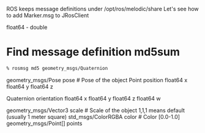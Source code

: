 ROS keeps message definitions under /opt/ros/melodic/share
Let's see how to add Marker.msg to JRosClient

float64 - double

# Find message definition md5sum
```bash
% rosmsg md5 geometry_msgs/Quaternion
```


geometry_msgs/Pose pose                 # Pose of the object
Point position
float64 x
float64 y
float64 z

Quaternion orientation
float64 x
float64 y
float64 z
float64 w





geometry_msgs/Vector3 scale             # Scale of the object 1,1,1 means default (usually 1 meter square)
std_msgs/ColorRGBA color             # Color [0.0-1.0]
geometry_msgs/Point[] points
